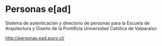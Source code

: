 Personas e[ad]
==============

Sistema de autenticación y directorio de personas para la Escuela de Arquitectura y Diseño de la Pontificia Universidad Católica de Valparaíso

http://personas.ead.pucv.cl/
